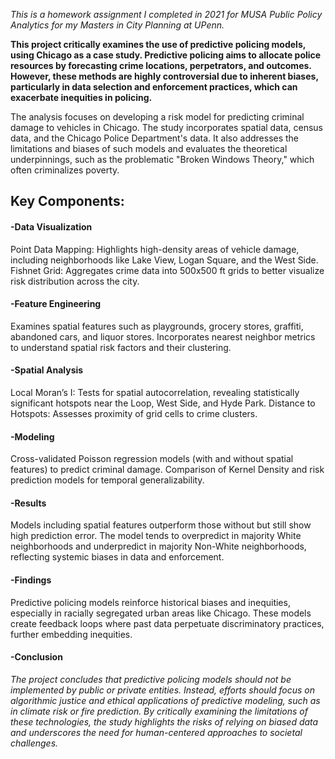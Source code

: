 *This is a homework assignment I completed in 2021 for MUSA Public Policy Analytics for my Masters in City Planning at UPenn.* 

**This project critically examines the use of predictive policing models, using Chicago as a case study. Predictive policing aims to allocate police resources by forecasting crime locations, perpetrators, and outcomes. However, these methods are highly controversial due to inherent biases, particularly in data selection and enforcement practices, which can exacerbate inequities in policing.**

The analysis focuses on developing a risk model for predicting criminal damage to vehicles in Chicago. The study incorporates spatial data, census data, and the Chicago Police Department's data. It also addresses the limitations and biases of such models and evaluates the theoretical underpinnings, such as the problematic "Broken Windows Theory," which often criminalizes poverty.

## **Key Components:**

#### -Data Visualization

Point Data Mapping: Highlights high-density areas of vehicle damage, including neighborhoods like Lake View, Logan Square, and the West Side.
Fishnet Grid: Aggregates crime data into 500x500 ft grids to better visualize risk distribution across the city.

#### -Feature Engineering

Examines spatial features such as playgrounds, grocery stores, graffiti, abandoned cars, and liquor stores.
Incorporates nearest neighbor metrics to understand spatial risk factors and their clustering.

#### -Spatial Analysis

Local Moran’s I: Tests for spatial autocorrelation, revealing statistically significant hotspots near the Loop, West Side, and Hyde Park.
Distance to Hotspots: Assesses proximity of grid cells to crime clusters.

#### -Modeling

Cross-validated Poisson regression models (with and without spatial features) to predict criminal damage.
Comparison of Kernel Density and risk prediction models for temporal generalizability.

#### -Results

Models including spatial features outperform those without but still show high prediction error.
The model tends to overpredict in majority White neighborhoods and underpredict in majority Non-White neighborhoods, reflecting systemic biases in data and enforcement.

#### -Findings

Predictive policing models reinforce historical biases and inequities, especially in racially segregated urban areas like Chicago.
These models create feedback loops where past data perpetuate discriminatory practices, further embedding inequities.

#### -Conclusion

*The project concludes that predictive policing models should not be implemented by public or private entities. Instead, efforts should focus on algorithmic justice and ethical applications of predictive modeling, such as in climate risk or fire prediction. By critically examining the limitations of these technologies, the study highlights the risks of relying on biased data and underscores the need for human-centered approaches to societal challenges.*
